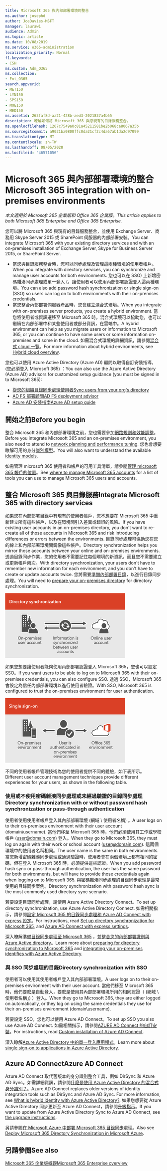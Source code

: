 ```yaml
---
title: Microsoft 365 與內部部署環境的整合
ms.author: josephd
author: JoeDavies-MSFT
manager: laurawi
audience: Admin
ms.topic: article
ms.date: 10/08/2019
ms.service: o365-administration
localization_priority: Normal
f1.keywords:
- CSH
ms.custom: Adm_O365
ms.collection:
- Ent_O365
search.appverid:
- MET150
- LYN150
- SPS150
- MOE150
- MED150
ms.assetid: 263faf8d-aa21-428b-aed3-2021837a4b65
description: 瞭解如何將 Microsoft 365 與您現有的目錄服務整合。
ms.openlocfilehash: 1207c7549a0c81a45211581be2b068ca8067a35b
ms.sourcegitcommit: a9021ba0800ffc0da21cf2c4da67ab1da2d97099
ms.translationtype: MT
ms.contentlocale: zh-TW
ms.lasthandoff: 08/05/2020
ms.locfileid: "46571056"
---
```

# <a name="microsoft-365-integration-with-on-premises-environments"></a><span data-ttu-id="90aa0-103">Microsoft 365 與內部部署環境的整合</span><span class="sxs-lookup"><span data-stu-id="90aa0-103">Microsoft 365 integration with on-premises environments</span></span>

<span data-ttu-id="90aa0-104">*本文適用於 Microsoft 365 企業版和 Office 365 企業版。*</span><span class="sxs-lookup"><span data-stu-id="90aa0-104">*This article applies to both Microsoft 365 Enterprise and Office 365 Enterprise.*</span></span>

<span data-ttu-id="90aa0-105">您可以將 Microsoft 365 與現有的目錄服務整合，並使用 Exchange Server、商務用 Skype Server 2015 或 SharePoint 伺服器的內部部署安裝。</span><span class="sxs-lookup"><span data-stu-id="90aa0-105">You can integrate Microsoft 365 with your existing directory services and with an on-premises installation of Exchange Server, Skype for Business Server 2015, or SharePoint Server.</span></span>
  
 - <span data-ttu-id="90aa0-106">當您與目錄服務整合時，您可以同步處理及管理這兩種環境的使用者帳戶。</span><span class="sxs-lookup"><span data-stu-id="90aa0-106">When you integrate with directory services, you can synchronize and manage user accounts for both environments.</span></span> <span data-ttu-id="90aa0-107">您也可以在 SSO) 上新增密碼雜湊同步處理或單一登入 (，讓使用者可以使用內部部署認證登入這兩種環境。</span><span class="sxs-lookup"><span data-stu-id="90aa0-107">You can also add password hash synchronization or single sign-on (SSO) so users can log on to both environments with their on-premises credentials.</span></span>
 - <span data-ttu-id="90aa0-108">當您整合內部部署伺服器產品時，您會建立混合式環境。</span><span class="sxs-lookup"><span data-stu-id="90aa0-108">When you integrate with on-premises server products, you create a hybrid environment.</span></span> <span data-ttu-id="90aa0-109">當您將使用者或資訊遷移至 Microsoft 365 時，混合式環境可以協助您，也可以繼續在內部部署中和某些使用者或部分資訊，在雲端中。</span><span class="sxs-lookup"><span data-stu-id="90aa0-109">A hybrid environment can help as you migrate users or information to Microsoft 365, or you can continue to have some users or some information on-premises and some in the cloud.</span></span> <span data-ttu-id="90aa0-110">如需混合式環境的詳細資訊，請參閱[混合式 cloud 一覽](https://docs.microsoft.com/Office365/Enterprise/hybrid-cloud-overview)。</span><span class="sxs-lookup"><span data-stu-id="90aa0-110">For more information about hybrid environments, see [Hybrid cloud overview](https://docs.microsoft.com/Office365/Enterprise/hybrid-cloud-overview).</span></span>

<span data-ttu-id="90aa0-111">您也可以使用 Azure Active Directory (Azure AD) 顧問以取得自訂安裝指導， (您必須登入 Microsoft 365) ：</span><span class="sxs-lookup"><span data-stu-id="90aa0-111">You can also use the Azure Active Directory (Azure AD) advisors for customized setup guidance (you must be signed in to Microsoft 365):</span></span>

- [<span data-ttu-id="90aa0-112">從您的組織目錄同步處理使用者</span><span class="sxs-lookup"><span data-stu-id="90aa0-112">Sync users from your org's directory</span></span>](https://aka.ms/aadconnectpwsync)
- [<span data-ttu-id="90aa0-113">AD FS 部署顧問</span><span class="sxs-lookup"><span data-stu-id="90aa0-113">AD FS deployment advisor</span></span>](https://aka.ms/adfsguidance)
- [<span data-ttu-id="90aa0-114">Azure AD 安裝指南</span><span class="sxs-lookup"><span data-stu-id="90aa0-114">Azure AD setup guide</span></span>](https://aka.ms/aadpguidance)
   
## <a name="before-you-begin"></a><span data-ttu-id="90aa0-115">開始之前</span><span class="sxs-lookup"><span data-stu-id="90aa0-115">Before you begin</span></span>

<span data-ttu-id="90aa0-116">整合 Microsoft 365 和內部部署環境之前，您也需要參加[網路規劃和效能調整](network-planning-and-performance.md)。</span><span class="sxs-lookup"><span data-stu-id="90aa0-116">Before you integrate Microsoft 365 and an on-premises environment, you also need to attend to [network planning and performance tuning](network-planning-and-performance.md).</span></span> <span data-ttu-id="90aa0-117">您也會想要瞭解可用的身分[識別模型](about-office-365-identity.md)。</span><span class="sxs-lookup"><span data-stu-id="90aa0-117">You will also want to understand the available [identity models](about-office-365-identity.md).</span></span> 

<span data-ttu-id="90aa0-118">如需管理 microsoft 365 使用者和帳戶的可用工具清單，請參閱[管理 microsoft 365 帳戶的位置](manage-office-365-accounts.md)。</span><span class="sxs-lookup"><span data-stu-id="90aa0-118">See [where to manage Microsoft 365 accounts](manage-office-365-accounts.md) for a list of tools you can use to manage Microsoft 365 users and accounts.</span></span> 
  
## <a name="integrate-microsoft-365-with-directory-services"></a><span data-ttu-id="90aa0-119">整合 Microsoft 365 與目錄服務</span><span class="sxs-lookup"><span data-stu-id="90aa0-119">Integrate Microsoft 365 with directory services</span></span>
<span data-ttu-id="90aa0-120">如果您在內部部署目錄中有現有的使用者帳戶，您不想要在 Microsoft 365 中重新建立所有這些帳戶，以及在環境間引入差異或錯誤的風險。</span><span class="sxs-lookup"><span data-stu-id="90aa0-120">If you have existing user accounts in an on-premises directory, you don't want to re-create all of those accounts in Microsoft 365 and risk introducing differences or errors between the environments.</span></span> <span data-ttu-id="90aa0-121">目錄同步處理可協助您在您的線上和內部部署環境間鏡像這些帳戶。</span><span class="sxs-lookup"><span data-stu-id="90aa0-121">Directory synchronization helps you mirror those accounts between your online and on-premises environments.</span></span> <span data-ttu-id="90aa0-122">透過目錄同步作業，您的使用者不需要記住每個環境的新資訊，而且您不需要建立或更新帳戶兩次。</span><span class="sxs-lookup"><span data-stu-id="90aa0-122">With directory synchronization, your users don't have to remember new information for each environment, and you don't have to create or update accounts twice.</span></span> <span data-ttu-id="90aa0-123">您將需要[準備內部部署目錄](prepare-for-directory-synchronization.md)，以進行目錄同步處理。</span><span class="sxs-lookup"><span data-stu-id="90aa0-123">You will need to [prepare your on-premises directory](prepare-for-directory-synchronization.md) for directory synchronization.</span></span>
  
![使用目錄同步處理將內部部署和線上使用者帳戶資訊同步處理](media/a64af0d0-9be6-46b1-8727-277e683abf5e.png)
  
<span data-ttu-id="90aa0-125">如果您想要讓使用者能夠使用內部部署認證登入 Microsoft 365，您也可以設定 SSO。</span><span class="sxs-lookup"><span data-stu-id="90aa0-125">If you want users to be able to log on to Microsoft 365 with their on-premises credentials, you can also configure SSO.</span></span> <span data-ttu-id="90aa0-126">透過 SSO，Microsoft 365 會設定為信任內部部署環境以進行使用者驗證。</span><span class="sxs-lookup"><span data-stu-id="90aa0-126">With SSO, Microsoft 365 is configured to trust the on-premises environment for user authentication.</span></span>
  
![使用單一登入時，在內部部署環境和線上環境中皆可使用相同的帳戶。](media/d76235f2-8a53-405e-b8ef-dfa4cfc208b8.png)
  
<span data-ttu-id="90aa0-128">不同的使用者帳戶管理技術為您的使用者提供不同的體驗，如下表所示。</span><span class="sxs-lookup"><span data-stu-id="90aa0-128">Different user account management techniques provide different experiences for your users, as shown in the following table.</span></span>
 
### <a name="directory-synchronization-with-or-without-password-hash-synchronization-or-pass-through-authentication"></a><span data-ttu-id="90aa0-129">使用或不使用密碼雜湊同步處理或未經過驗證的目錄同步處理</span><span class="sxs-lookup"><span data-stu-id="90aa0-129">Directory synchronization with or without password hash synchronization or pass-through authentication</span></span>

<span data-ttu-id="90aa0-130">使用者使用使用者帳戶登入其內部部署環境 (網域 \ 使用者名稱) 。</span><span class="sxs-lookup"><span data-stu-id="90aa0-130">A user logs on to their on-premises environment with their user account (domain\username).</span></span> <span data-ttu-id="90aa0-131">當他們移至 Microsoft 365 時，他們必須使用其工作或學校帳戶 (user@domain.com) 登入。</span><span class="sxs-lookup"><span data-stu-id="90aa0-131">When they go to Microsoft 365, they must log on again with their work or school account (user@domain.com).</span></span> <span data-ttu-id="90aa0-132">這兩個環境中的使用者名稱相同。</span><span class="sxs-lookup"><span data-stu-id="90aa0-132">The user name is the same in both environments.</span></span> <span data-ttu-id="90aa0-133">當您新增密碼雜湊同步處理或通過驗證時，使用者會在兩個環境上都有相同的密碼，但在登入 Microsoft 365 時，必須提供這些認證。</span><span class="sxs-lookup"><span data-stu-id="90aa0-133">When you add password hash sync or pass-through authentication, the user has the same password for both environments, but will have to provide those credentials again when logging on to Microsoft 365.</span></span> <span data-ttu-id="90aa0-134">與密碼雜湊同步處理的目錄同步處理是最常使用的目錄同步案例。</span><span class="sxs-lookup"><span data-stu-id="90aa0-134">Directory synchronization with password hash sync is the most commonly used directory sync scenario.</span></span>

<span data-ttu-id="90aa0-135">若要設定目錄同步處理，請使用 Azure Active Directory Connect。</span><span class="sxs-lookup"><span data-stu-id="90aa0-135">To set up directory synchronization, use Azure Active Directory Connect.</span></span> <span data-ttu-id="90aa0-136">如需相關指示，請參閱[設定 Microsoft 365 的目錄同步](set-up-directory-synchronization.md)[處理和 Azure AD Connect with express 設定](https://go.microsoft.com/fwlink/p/?LinkId=698537)。</span><span class="sxs-lookup"><span data-stu-id="90aa0-136">For instructions, read [Set up directory synchronization for Microsoft 365](set-up-directory-synchronization.md), and [Azure AD Connect with express settings](https://go.microsoft.com/fwlink/p/?LinkId=698537).</span></span>

<span data-ttu-id="90aa0-137">深入瞭解[準備目錄同步處理至 Microsoft 365](prepare-for-directory-synchronization.md) ，並[整合您的內部部署識別與 Azure Active directory](https://go.microsoft.com/fwlink/?LinkId=518101)。</span><span class="sxs-lookup"><span data-stu-id="90aa0-137">Learn more about [preparing for directory synchronization to Microsoft 365](prepare-for-directory-synchronization.md) and [integrating your on-premises identifies with Azure Active Directory](https://go.microsoft.com/fwlink/?LinkId=518101).</span></span>

### <a name="directory-synchronization-with-sso"></a><span data-ttu-id="90aa0-138">與 SSO 同步處理的目錄</span><span class="sxs-lookup"><span data-stu-id="90aa0-138">Directory synchronization with SSO</span></span>

<span data-ttu-id="90aa0-139">使用者可以使用其使用者帳戶登入其內部部署環境。</span><span class="sxs-lookup"><span data-stu-id="90aa0-139">A user logs on to their on-premises environment with their user account.</span></span> <span data-ttu-id="90aa0-140">當他們移至 Microsoft 365 時，他們要麼是自動登入，要麼是使用其內部部署環境所用的相同認證（ (網域 \ 使用者名稱」) ）登入。</span><span class="sxs-lookup"><span data-stu-id="90aa0-140">When they go to Microsoft 365, they are either logged on automatically, or they log on using the same credentials they use for their on-premises environment (domain\username).</span></span>

<span data-ttu-id="90aa0-141">若要設定 SSO，您也可以使用 Azure AD Connect。</span><span class="sxs-lookup"><span data-stu-id="90aa0-141">To set up SSO you also use Azure AD Connect.</span></span> <span data-ttu-id="90aa0-142">如需相關指示，請參閱[AZURE AD Connect 的自訂安裝](https://go.microsoft.com/fwlink/p/?LinkID=698430)。</span><span class="sxs-lookup"><span data-stu-id="90aa0-142">For instructions, read [Custom installation of Azure AD Connect](https://go.microsoft.com/fwlink/p/?LinkID=698430).</span></span>

<span data-ttu-id="90aa0-143">深入瞭解[Azure Active Directory 中的單一登入應用程式](https://go.microsoft.com/fwlink/p/?LinkId=698604)。</span><span class="sxs-lookup"><span data-stu-id="90aa0-143">Learn more about [single sign-on to applications in Azure Active Directory](https://go.microsoft.com/fwlink/p/?LinkId=698604).</span></span>

## <a name="azure-ad-connect"></a><span data-ttu-id="90aa0-144">Azure AD Connect</span><span class="sxs-lookup"><span data-stu-id="90aa0-144">Azure AD Connect</span></span>

<span data-ttu-id="90aa0-145">Azure AD Connect 取代舊版本的身分識別整合工具，例如 DirSync 和 Azure AD Sync。如需詳細資訊，請參閱[什麼是使用 Azure Active Directory 的混合式身分識別？](https://go.microsoft.com/fwlink/p/?LinkId=527969)。</span><span class="sxs-lookup"><span data-stu-id="90aa0-145">Azure AD Connect replaces older versions of identity integration tools such as DirSync and Azure AD Sync. For more information, see [What is hybrid identity with Azure Active Directory?](https://go.microsoft.com/fwlink/p/?LinkId=527969).</span></span> <span data-ttu-id="90aa0-146">如果您想要從 Azure Active Directory 同步更新至 Azure AD Connect，請參閱[升級指示](https://go.microsoft.com/fwlink/p/?LinkId=733240)。</span><span class="sxs-lookup"><span data-stu-id="90aa0-146">If you want to update from Azure Active Directory Sync to Azure AD Connect, see [the upgrade instructions](https://go.microsoft.com/fwlink/p/?LinkId=733240).</span></span> 

<span data-ttu-id="90aa0-147">另請參閱[在 Microsoft Azure 中部署 Microsoft 365 目錄同步](https://go.microsoft.com/fwlink/?LinkId=517887)處理。</span><span class="sxs-lookup"><span data-stu-id="90aa0-147">Also see [Deploy Microsoft 365 Directory Synchronization in Microsoft Azure](https://go.microsoft.com/fwlink/?LinkId=517887).</span></span>

## <a name="see-also"></a><span data-ttu-id="90aa0-148">另請參閱</span><span class="sxs-lookup"><span data-stu-id="90aa0-148">See also</span></span>

[<span data-ttu-id="90aa0-149">Microsoft 365 企業版概觀</span><span class="sxs-lookup"><span data-stu-id="90aa0-149">Microsoft 365 Enterprise overview</span></span>](https://docs.microsoft.com/microsoft-365/enterprise/microsoft-365-overview)
